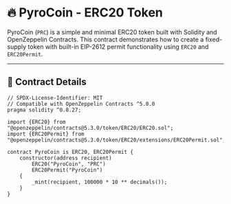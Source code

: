 # 🔥 PyroCoin - ERC20 Token

PyroCoin (`PRC`) is a simple and minimal ERC20 token built with Solidity and OpenZeppelin Contracts. This contract demonstrates how to create a fixed-supply token with built-in EIP-2612 permit functionality using `ERC20` and `ERC20Permit`.

---

## 📄 Contract Details

```solidity
// SPDX-License-Identifier: MIT
// Compatible with OpenZeppelin Contracts ^5.0.0
pragma solidity ^0.8.27;

import {ERC20} from "@openzeppelin/contracts@5.3.0/token/ERC20/ERC20.sol";
import {ERC20Permit} from "@openzeppelin/contracts@5.3.0/token/ERC20/extensions/ERC20Permit.sol";

contract PyroCoin is ERC20, ERC20Permit {
    constructor(address recipient)
        ERC20("PyroCoin", "PRC")
        ERC20Permit("PyroCoin")
    {
        _mint(recipient, 100000 * 10 ** decimals());
    }
}


        
